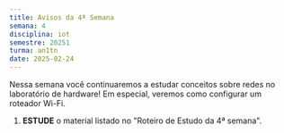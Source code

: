 ```yaml
---
title: Avisos da 4ª Semana
semana: 4
disciplina: iot
semestre: 20251
turma: an1tn
date: 2025-02-24
---
```


Nessa semana você continuaremos a estudar conceitos sobre redes no laboratório
de hardware! Em especial, veremos como configurar um roteador Wi-Fi.

1. **ESTUDE** o material listado no "Roteiro de Estudo da 4ª semana".

